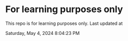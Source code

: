 # For learning purposes only
This repo is for learning purposes only.
Last updated at

Saturday, May 4, 2024 8:04:23 PM

